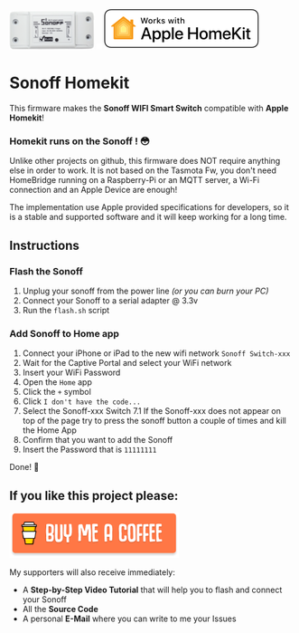 <img src="images/sonoffonly.png" alt="Sonoff" width="150"/>
<img src="images/transparent.png" alt="Sonoff" width="10"/>
<img src="/images/homekit-badge.svg" alt="Sonoff"/>

# Sonoff Homekit

This firmware makes the **Sonoff WIFI Smart Switch** compatible with **Apple Homekit**!

### Homekit runs on the Sonoff ! 😳

Unlike other projects on github, this firmware does NOT require anything else in order to work.
It is not based on the Tasmota Fw, you don't need HomeBridge running on a Raspberry-Pi or an MQTT server, a Wi-Fi connection and an Apple Device are enough!

The implementation use Apple provided specifications for developers, so it is a stable and supported software and it will keep working for a long time.

## Instructions

### Flash the Sonoff
 1) Unplug your sonoff from the power line _(or you can burn your PC)_
 2) Connect your Sonoff to a serial adapter @ 3.3v
 3) Run the `flash.sh` script 

### Add Sonoff to Home app
 1) Connect your iPhone or iPad to the new wifi network `Sonoff Switch-xxx`
 2) Wait for the Captive Portal and select your WiFi network
 3) Insert your WiFi Password
 4) Open the `Home` app
 5) Click the `+` symbol
 6) Click `I don't have the code...`
 7) Select the Sonoff-xxx Switch 
 7.1 If the Sonoff-xxx does not appear on top of the page try to press the sonoff button a couple of times and kill the Home App
 9) Confirm that you want to add the Sonoff
 10) Insert the Password that is `11111111`

Done! 🎉 

## If you like this project please:

<a href="https://www.buymeacoffee.com/gruppio" target="_blank"><img src="images/buymeacoffee.png" alt="Buy Me A Coffee" width="300" ></a>

My supporters will also receive immediately:

* A **Step-by-Step Video Tutorial** that will help you to flash and connect your Sonoff
* All the **Source Code**
* A personal **E-Mail** where you can write to me your Issues
